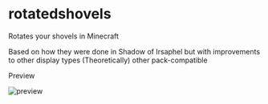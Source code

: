 # rotatedshovels
 Rotates your shovels in Minecraft

 Based on how they were done in Shadow of Irsaphel but with improvements to other display types
 (Theoretically) other pack-compatible

Preview

![preview](https://github.com/epicacrylic/rotatedshovels/assets/4714951/3581986e-c6e0-4a96-bb25-3822173ef526)
